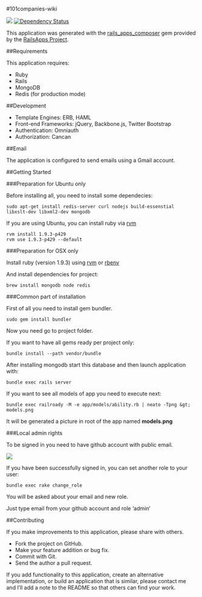 #101companies-wiki

[![](https://codeclimate.com/github/101companies/101rails.png)](https://codeclimate.com/github/101companies/101rails) [![Dependency Status](http://www.versioneye.com/user/projects/51b5a94f83548c000200dda1/badge.png)](http://www.versioneye.com/user/projects/51b5a94f83548c000200dda1)

This application was generated with the [rails_apps_composer](https://github.com/RailsApps/rails_apps_composer) gem provided by the [RailsApps Project](http://railsapps.github.com/).

##Requirements

This application requires:

*   Ruby
*   Rails
*   MongoDB
*   Redis (for production mode)

##Development

*   Template Engines: ERB, HAML
*   Front-end Frameworks: jQuery, Backbone.js, Twitter Bootstrap
*   Authentication: Omniauth
*   Authorization: Cancan

##Email

The application is configured to send emails using a Gmail account.

##Getting Started

###Preparation for Ubuntu only

Before installing all, you need to install some dependecies:

    sudo apt-get install redis-server curl nodejs build-essenstial libxslt-dev libxml2-dev mongodb

If you are using Ubuntu, you can install ruby via [rvm](http://rvm.io)

    rvm install 1.9.3-p429
    rvm use 1.9.3-p429 --default

###Preparation for OSX only

Install ruby (version 1.9.3) using [rvm](http://rvm.io) or [rbenv](https://github.com/sstephenson/rbenv/)

And install dependencies for project:

    brew install mongodb node redis

###Common part of installation

First of all you need to install gem bundler.

    sudo gem install bundler

Now you need go to project folder.

If you want to have all gems ready per project only:

    bundle install --path vendor/bundle

After installing mongodb start this database and then launch application with:

    bundle exec rails server

If you want to see all models of app you need to execute next:

    bundle exec railroady -M -e app/models/ability.rb | neato -Tpng &gt; models.png

It will be generated a picture in root of the app named **models.png**

###Local admin rights

To be signed in you need to have github account with public email.

![](http://101companies.org/assets/github-public-email-3ed71b5549eed5cd7235804f3e0054f9.png)

If you have been successfully signed in, you can set another role to your user:

    bundle exec rake change_role

You will be asked about your email and new role.

Just type email from your github account and role ‘admin’

##Contributing

If you make improvements to this application, please share with others.

*   Fork the project on GitHub.
*   Make your feature addition or bug fix.
*   Commit with Git.
*   Send the author a pull request.

If you add functionality to this application, create an alternative implementation, or build an application that is similar, please contact me and I’ll add a note to the README so that others can find your work.
